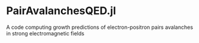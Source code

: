# PairAvalanchesQED.jl
A code computing growth predictions of electron-positron pairs avalanches in strong electromagnetic fields
